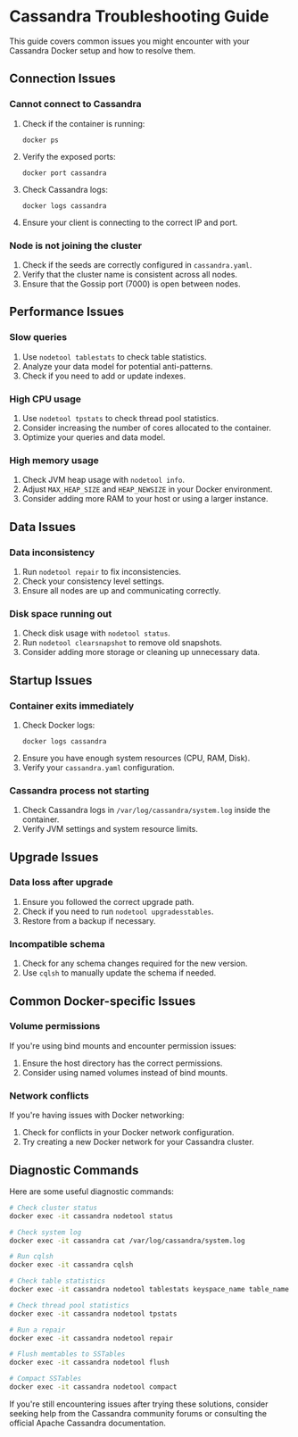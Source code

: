 # Cassandra Troubleshooting Guide

This guide covers common issues you might encounter with your Cassandra Docker setup and how to resolve them.

## Connection Issues

### Cannot connect to Cassandra

1. Check if the container is running:

   ```
   docker ps
   ```

2. Verify the exposed ports:

   ```
   docker port cassandra
   ```

3. Check Cassandra logs:

   ```
   docker logs cassandra
   ```

4. Ensure your client is connecting to the correct IP and port.

### Node is not joining the cluster

1. Check if the seeds are correctly configured in `cassandra.yaml`.
2. Verify that the cluster name is consistent across all nodes.
3. Ensure that the Gossip port (7000) is open between nodes.

## Performance Issues

### Slow queries

1. Use `nodetool tablestats` to check table statistics.
2. Analyze your data model for potential anti-patterns.
3. Check if you need to add or update indexes.

### High CPU usage

1. Use `nodetool tpstats` to check thread pool statistics.
2. Consider increasing the number of cores allocated to the container.
3. Optimize your queries and data model.

### High memory usage

1. Check JVM heap usage with `nodetool info`.
2. Adjust `MAX_HEAP_SIZE` and `HEAP_NEWSIZE` in your Docker environment.
3. Consider adding more RAM to your host or using a larger instance.

## Data Issues

### Data inconsistency

1. Run `nodetool repair` to fix inconsistencies.
2. Check your consistency level settings.
3. Ensure all nodes are up and communicating correctly.

### Disk space running out

1. Check disk usage with `nodetool status`.
2. Run `nodetool clearsnapshot` to remove old snapshots.
3. Consider adding more storage or cleaning up unnecessary data.

## Startup Issues

### Container exits immediately

1. Check Docker logs:
   ```
   docker logs cassandra
   ```
2. Ensure you have enough system resources (CPU, RAM, Disk).
3. Verify your `cassandra.yaml` configuration.

### Cassandra process not starting

1. Check Cassandra logs in `/var/log/cassandra/system.log` inside the container.
2. Verify JVM settings and system resource limits.

## Upgrade Issues

### Data loss after upgrade

1. Ensure you followed the correct upgrade path.
2. Check if you need to run `nodetool upgradesstables`.
3. Restore from a backup if necessary.

### Incompatible schema

1. Check for any schema changes required for the new version.
2. Use `cqlsh` to manually update the schema if needed.

## Common Docker-specific Issues

### Volume permissions

If you're using bind mounts and encounter permission issues:

1. Ensure the host directory has the correct permissions.
2. Consider using named volumes instead of bind mounts.

### Network conflicts

If you're having issues with Docker networking:

1. Check for conflicts in your Docker network configuration.
2. Try creating a new Docker network for your Cassandra cluster.

## Diagnostic Commands

Here are some useful diagnostic commands:

```bash
# Check cluster status
docker exec -it cassandra nodetool status

# Check system log
docker exec -it cassandra cat /var/log/cassandra/system.log

# Run cqlsh
docker exec -it cassandra cqlsh

# Check table statistics
docker exec -it cassandra nodetool tablestats keyspace_name table_name

# Check thread pool statistics
docker exec -it cassandra nodetool tpstats

# Run a repair
docker exec -it cassandra nodetool repair

# Flush memtables to SSTables
docker exec -it cassandra nodetool flush

# Compact SSTables
docker exec -it cassandra nodetool compact
```

If you're still encountering issues after trying these solutions, consider seeking help from the Cassandra community forums or consulting the official Apache Cassandra documentation.
